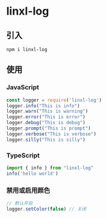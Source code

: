 # linxl-log

## 引入

`npm i linxl-log`

## 使用

### JavaScript

```js
const logger = require('linxl-log')
logger.info("This is info")
logger.warn("This is warning")
logger.error("This is error")
logger.debug("This is debug")
logger.prompt("This is prompt")
logger.verbose("This is verbose")
logger.silly("This is silly")
```

### TypeScript

```ts
import { info } from "linxl-log"
info('hello world')
```

### 禁用或启用颜色

```js
// 默认开启
logger.setColor(false) // 关闭
```
